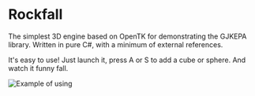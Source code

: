 # Rockfall
The simplest 3D engine based on OpenTK for demonstrating the GJKEPA library. Written in pure C#, with a minimum of external references.

It's easy to use! Just launch it, press A or S to add a cube or sphere. And watch it funny fall.

![Example of using](https://github.com/exatb/Rockfall/blob/main/screen.jpg)
